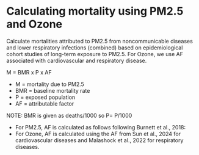# Calculating mortality using PM2.5 and Ozone

Calculate mortalities attributed to PM2.5 from noncommunicable diseases and lower respiratory infections (combined) based on epidemiological cohort studies of long-term exposure to PM2.5. For Ozone, we use AF associated with cardiovascular and respiratory disease.

M = BMR x P x AF

- M = mortality due to PM2.5
- BMR = baseline mortality rate
- P = exposed population
- AF = attributable factor

NOTE: BMR is given as deaths/1000 so P= P/1000

* For PM2.5, AF is calculated as follows following Burnett et al., 2018:
* For Ozone, AF is calculated using the AF from Sun et al., 2024 for cardiovascular diseases and Malashock et al., 2022 for respiratory diseases.
